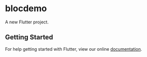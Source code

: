# blocdemo

A new Flutter project.

## Getting Started

For help getting started with Flutter, view our online
[documentation](https://flutter.io/).
